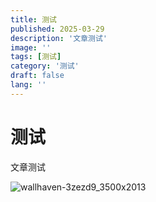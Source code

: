 ```yaml
---
title: 测试
published: 2025-03-29
description: '文章测试'
image: ''
tags: [测试]
category: '测试'
draft: false 
lang: ''
---
```


# 测试

文章测试

![wallhaven-3zezd9_3500x2013](./assets/wallhaven-3zezd9_3500x2013.png)
